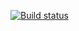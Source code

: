[![Build status][ci image]][ci]


  [ci]: https://travis-ci.org/charmander/router
  [ci image]: https://api.travis-ci.org/charmander/router.svg
